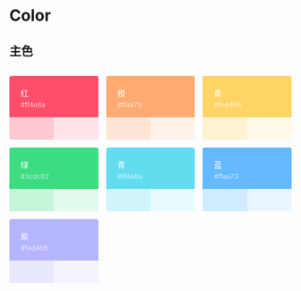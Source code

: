 # Color

<style scoped>
.demo:after {
    clear: both;
    display: table;
    content: "";
}
.demo-color-box {
    position: relative;
    border-radius: 4px;
    padding: 20px;
    height: 114px;
    box-sizing: border-box;
    color: #fff;
    font-size: 14px;
    width: calc(33.33333% - 0.6666666em);
    margin-top: 1em;
    margin-right: 1em;
    float: left;
}
.demo-color-box:nth-child(3n+3) {
    margin-right: 0;
}
.demo-color-box .value {
    font-size: 12px;
    opacity: .69;
    line-height: 24px;
}
.bg-color-sub {
    width: 100%;
    height: 40px;
    left: 0;
    bottom: 0;
    position: absolute;
    background-color: #fff;
}
.bg-success-sub-item {
    width: 50%;
    height: 100%;
    float: left;
}
.bg-success-sub-item:first-child {
    border-radius: 0 0 0 4px;
}
.bg-success-sub-item:last-child {
    border-radius: 0 0 4px 0;
}
</style>

## 主色

<div class="demo">
    <div class="demo-color-box" style="background: #ff4e6a"> 红
        <div class="value">#ff4e6a</div>
        <div class="bg-color-sub">
            <div class="bg-success-sub-item" style="background: rgba(255, 78, 106,.3)"></div>
            <div class="bg-success-sub-item" style="background: rgba(255, 78, 106,.15)"></div>
        </div>
    </div>
    <div class="demo-color-box" style="background: #ffaa73"> 橙
        <div class="value">#ffaa73</div>
        <div class="bg-color-sub">
            <div class="bg-success-sub-item" style="background: rgba(255, 170, 115,.3)"></div>
            <div class="bg-success-sub-item" style="background: rgba(255, 170, 115,.15)"></div>
        </div>
    </div>
    <div class="demo-color-box" style="background: #fed466"> 黄
        <div class="value">#fed466</div>
        <div class="bg-color-sub">
            <div class="bg-success-sub-item" style="background: rgba(254, 212, 102,.3)"></div>
            <div class="bg-success-sub-item" style="background: rgba(254, 212, 102,.15)"></div>
        </div>
    </div>
    <div class="demo-color-box" style="background: #3cdc82"> 绿
        <div class="value">#3cdc82</div>
        <div class="bg-color-sub">
            <div class="bg-success-sub-item" style="background: rgba(60, 220, 130,.3)"></div>
            <div class="bg-success-sub-item" style="background: rgba(60, 220, 130,.15)"></div>
        </div>
    </div>
    <div class="demo-color-box" style="background: #64dcf0"> 青
        <div class="value">#ff4e6a</div>
        <div class="bg-color-sub">
            <div class="bg-success-sub-item" style="background: rgba(100, 220, 240,.3)"></div>
            <div class="bg-success-sub-item" style="background: rgba(100, 220, 240,.15)"></div>
        </div>
    </div>
    <div class="demo-color-box" style="background: #64b9ff"> 蓝
        <div class="value">#ffaa73</div>
        <div class="bg-color-sub">
            <div class="bg-success-sub-item" style="background: rgba(100, 185, 255,.3)"></div>
            <div class="bg-success-sub-item" style="background: rgba(100, 185, 255,.15)"></div>
        </div>
    </div>
    <div class="demo-color-box" style="background: #b4b4ff"> 紫
        <div class="value">#fed466</div>
        <div class="bg-color-sub">
            <div class="bg-success-sub-item" style="background: rgba(180, 180, 255,.3)"></div>
            <div class="bg-success-sub-item" style="background: rgba(180, 180, 255,.15)"></div>
        </div>
    </div>
</div>